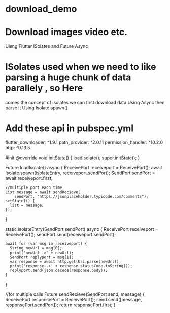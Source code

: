 # download_demo

# Download images video etc.
  Uisng Flutter ISolates and Future Async
 
# ISolates used when we need to like parsing a huge chunk of data parallely , so Here 
   comes the concept of isolates we can first download data Using Async
   then parse it Using Isolate.spawn()
   
# Add these api in pubspec.yml
  flutter_downloader: ^1.9.1
  path_provider: ^2.0.11
  permission_handler: ^10.2.0
  http: ^0.13.5
   
   #init 
    @override
  void initState() {
      loadIsolate();
      super.initState();
  }
  
  
   Future loadIsolate() async {
    ReceivePort receiveport = ReceivePort();
    await Isolate.spawn(isolateEntry, receiveport.sendPort);
    SendPort sendPort = await receiveport.first;

    //multiple port each time
    List message = await sendRecieve(
        sendPort, "https://jsonplaceholder.typicode.com/comments");
    setState(() {
      list = message;
    });
  }

  static isolateEntry(SendPort sendPort) async {
    ReceivePort receiveport = ReceivePort();
    sendPort.send(receiveport.sendPort);

    await for (var msg in receiveport) {
      String newUrl = msg[0];
      print('newUrl-->' + newUrl);
      SendPort replyport = msg[1];
      var response = await http.get(Uri.parse(newUrl));
      print('response-->' + response.statusCode.toString());
      replyport.send(json.decode(response.body));
    }
  }
  


//for multiple calls
  Future sendRecieve(SendPort send, message) {
    ReceivePort responsePort = ReceivePort();
    send.send([message, responsePort.sendPort]);
    return responsePort.first;
  }
